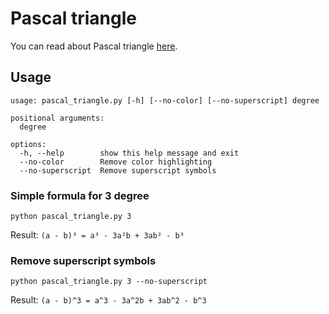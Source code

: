 # Pascal triangle
You can read about Pascal triangle [here](https://en.wikipedia.org/wiki/Pascal%27s_triangle).

## Usage
```
usage: pascal_triangle.py [-h] [--no-color] [--no-superscript] degree
                                                                     
positional arguments:                                                
  degree

options:
  -h, --help        show this help message and exit
  --no-color        Remove color highlighting
  --no-superscript  Remove superscript symbols   
```
### Simple formula for 3 degree
```commandline
python pascal_triangle.py 3
```
Result: `(a - b)³ = a³ - 3a²b + 3ab² - b³`

### Remove superscript symbols
```commandline
python pascal_triangle.py 3 --no-superscript
```
Result: `(a - b)^3 = a^3 - 3a^2b + 3ab^2 - b^3`
